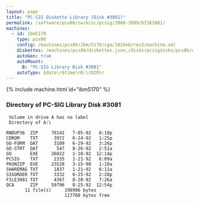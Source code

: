 ```yaml
---
layout: page
title: "PC-SIG Diskette Library (Disk #3081)"
permalink: /software/pcx86/sw/misc/pcsig/3000-3999/DISK3081/
machines:
  - id: ibm5170
    type: pcx86
    config: /machines/pcx86/ibm/5170/cga/1024kb/rev3/machine.xml
    diskettes: /machines/pcx86/diskettes.json,/disks/pcsigdisks/pcx86/diskettes.json
    autoGen: true
    autoMount:
      B: "PC-SIG Library Disk #3081"
    autoType: $date\r$time\rB:\rDIR\r
---
```


{% include machine.html id="ibm5170" %}

### Directory of PC-SIG Library Disk #3081

     Volume in drive A has no label
     Directory of A:\

    RNDUP36  ZIP     70141   7-05-92   8:10p
    CDROM    TXT      3972   6-24-92   1:25p
    GO-FORM  DAT      3109   6-29-92   3:26p
    GO-STRT  DAT       547   8-26-92   2:51a
    GO       EXE     26022   1-10-92  12:14p
    PCSIG    TXT      2335   1-21-92   6:09a
    PKUNZIP  EXE     23528   3-15-90   1:10a
    SHAREMAG TXT      1837   1-21-92   6:11a
    SIGORDER TXT      3332   6-25-92   2:28p
    FILE3081 TXT      4367   8-28-92   7:26a
    QCA      ZIP     59796   8-25-92  12:54p
           11 file(s)     198986 bytes
                          117760 bytes free
